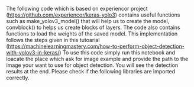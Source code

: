 The following code which is based on experiencor project (https://github.com/experiencor/keras-yolo3) contains useful functions such as make_yolov3_model() that will help us to create the model, convblock() to helps us create blocks of layers. The code also contains functions to load the weights of the saved model. This implementation follows the steps given in this tutoarial (https://machinelearningmastery.com/how-to-perform-object-detection-with-yolov3-in-keras/) To use this code simply run this notebook and loacate the place which ask for image example and provide the path to the image your want to use for object detection. You will see the detection results at the end. Please check if the following libraries are imported correctly.
